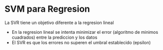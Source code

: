 # SVM para Regresion

La SVR tiene un objetivo diferente a la regresion lineal

* En la regresion lineal se intenta minimizar el error (algoritmo de minimos cuadrados) entre la prediccion y los datos
* El SVR es que los errores no superen el umbral establecido (epsilon)
